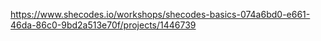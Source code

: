 https://www.shecodes.io/workshops/shecodes-basics-074a6bd0-e661-46da-86c0-9bd2a513e70f/projects/1446739
